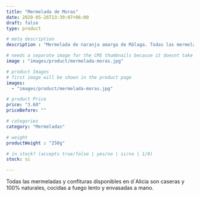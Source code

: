 ```yaml
---
title: "Mermelada de Moras"
date: 2020-05-26T13:39:07+06:00
draft: false
type: product

# meta description
description : "Mermelada de naranja amarga de Málaga. Todas las mermeladas y confituras disponibles en d´Alicia son caseras y 100% naturales, cocidas a fuego lento y envasadas a mano. Utilizamos un mínimo de 50% de naranjas enteras, azúcar y pectina de manzana."

# needs a separate image for the CMS thumbnails because it doesnt take arrays (slideshow images)
image : "images/product/mermelada-moras.jpg"

# product Images
# first image will be shown in the product page
images:
  - "images/product/mermelada-moras.jpg"

# product Price
price: "3.60"
priceBefore: ""

# categories
category: "Mermeladas"

# weight
productWeight : "250g"

# in stock? (accepts true/false | yes/no | si/no | 1/0)
stock: si

---
```

Todas las mermeladas y confituras disponibles en d´Alicia son caseras y 100% naturales, cocidas a fuego lento y envasadas a mano.
